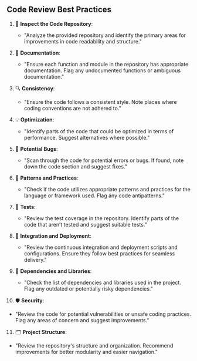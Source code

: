 ## Code Review Best Practices

1. 🧐 **Inspect the Code Repository**:
   - "Analyze the provided repository and identify the primary areas for improvements in code readability and structure."

2. 📑 **Documentation**:
   - "Ensure each function and module in the repository has appropriate documentation. Flag any undocumented functions or ambiguous documentation."

3. 🔍 **Consistency**:
   - "Ensure the code follows a consistent style. Note places where coding conventions are not adhered to."

4. 💡 **Optimization**:
   - "Identify parts of the code that could be optimized in terms of performance. Suggest alternatives where possible."

5. 🐞 **Potential Bugs**:
   - "Scan through the code for potential errors or bugs. If found, note down the code section and suggest fixes."

6. 🔄 **Patterns and Practices**:
   - "Check if the code utilizes appropriate patterns and practices for the language or framework used. Flag any code antipatterns."

7. 🧪 **Tests**:
   - "Review the test coverage in the repository. Identify parts of the code that aren’t tested and suggest suitable tests."

8. 🚀 **Integration and Deployment**:
   - "Review the continuous integration and deployment scripts and configurations. Ensure they follow best practices for seamless delivery."

9. 💼 **Dependencies and Libraries**:
   - "Check the list of dependencies and libraries used in the project. Flag any outdated or potentially risky dependencies."

10. 🛡️ **Security**:
   - "Review the code for potential vulnerabilities or unsafe coding practices. Flag any areas of concern and suggest improvements."

11. 🗂️ **Project Structure**:
   - "Review the repository's structure and organization. Recommend improvements for better modularity and easier navigation."
